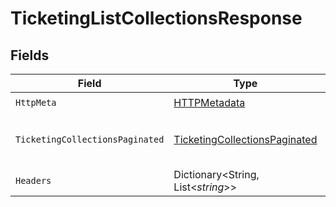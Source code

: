 # TicketingListCollectionsResponse


## Fields

| Field                                                                                     | Type                                                                                      | Required                                                                                  | Description                                                                               |
| ----------------------------------------------------------------------------------------- | ----------------------------------------------------------------------------------------- | ----------------------------------------------------------------------------------------- | ----------------------------------------------------------------------------------------- |
| `HttpMeta`                                                                                | [HTTPMetadata](../../Models/Components/HTTPMetadata.md)                                   | :heavy_check_mark:                                                                        | N/A                                                                                       |
| `TicketingCollectionsPaginated`                                                           | [TicketingCollectionsPaginated](../../Models/Components/TicketingCollectionsPaginated.md) | :heavy_minus_sign:                                                                        | The list of collections was retrieved.                                                    |
| `Headers`                                                                                 | Dictionary<String, List<*string*>>                                                        | :heavy_check_mark:                                                                        | N/A                                                                                       |